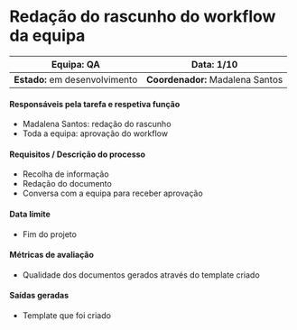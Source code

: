 # **Redação do rascunho do workflow da equipa**

| **Equipa:** QA| **Data:** 1/10| 
| ------ | ------ | 
| **Estado:** em desenvolvimento|  **Coordenador:** Madalena Santos|

#### **Responsáveis pela tarefa e respetiva função**
  * Madalena Santos: redação do rascunho
  * Toda a equipa: aprovação do workflow
 
#### **Requisitos / Descrição do processo**
* Recolha de informação
* Redação do documento
* Conversa com a equipa para receber aprovação


#### **Data limite**
* Fim do projeto

#### **Métricas de avaliação**
* Qualidade dos documentos gerados através do template criado

#### **Saídas geradas**
* Template que foi criado